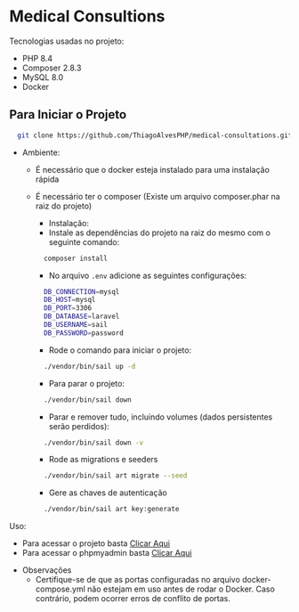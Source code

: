 # Medical Consultions

Tecnologias usadas no projeto:

* PHP 8.4
* Composer 2.8.3
* MySQL 8.0
* Docker

## Para Iniciar o Projeto

```bash
  git clone https://github.com/ThiagoAlvesPHP/medical-consultations.git
```

* Ambiente:
  - É necessário que o docker esteja instalado para uma instalação rápida
  - É necessário ter o composer (Existe um arquivo composer.phar na raiz do projeto)

      * Instalação:
      - Instale as dependências do projeto na raiz do mesmo com o seguinte comando:
      ```bash
        composer install
      ```
    
      - No arquivo `.env` adicione as seguintes configurações:
      ```bash
        DB_CONNECTION=mysql
        DB_HOST=mysql
        DB_PORT=3306
        DB_DATABASE=laravel
        DB_USERNAME=sail
        DB_PASSWORD=password
      ```
  
      - Rode o comando para iniciar o projeto:
      ```bash
        ./vendor/bin/sail up -d
      ```

      - Para parar o projeto:
      ```bash
        ./vendor/bin/sail down
      ```

      - Parar e remover tudo, incluindo volumes (dados persistentes serão perdidos):
      ```bash
        ./vendor/bin/sail down -v
      ```
    
      - Rode as migrations e seeders
      ```bash
        ./vendor/bin/sail art migrate --seed
      ```
    
      - Gere as chaves de autenticação
      ```bash
        ./vendor/bin/sail art key:generate
      ```
Uso:
- Para acessar o projeto basta [Clicar Aqui](http://localhost/)
- Para acessar o phpmyadmin basta [Clicar Aqui](http://localhost:8080)

* Observações
    - Certifique-se de que as portas configuradas no arquivo docker-compose.yml não estejam em uso antes de rodar o Docker. Caso contrário, podem ocorrer erros de conflito de portas.
